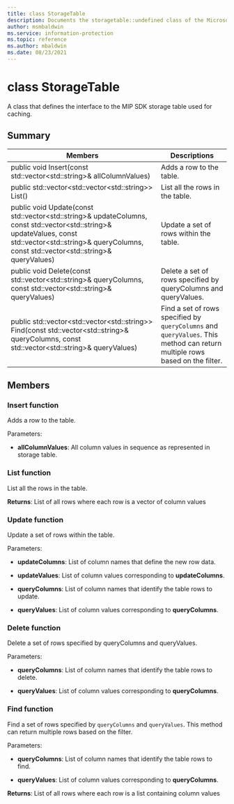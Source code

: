 ```yaml
---
title: class StorageTable 
description: Documents the storagetable::undefined class of the Microsoft Information Protection (MIP) SDK.
author: msmbaldwin
ms.service: information-protection
ms.topic: reference
ms.author: mbaldwin
ms.date: 08/23/2021
---
```


# class StorageTable 
A class that defines the interface to the MIP SDK storage table used for caching.
  
## Summary
 Members                        | Descriptions                                
--------------------------------|---------------------------------------------
public void Insert(const std::vector\<std::string\>& allColumnValues)  |  Adds a row to the table.
public std::vector\<std::vector\<std::string\>\> List()  |  List all the rows in the table.
public void Update(const std::vector\<std::string\>& updateColumns, const std::vector\<std::string\>& updateValues, const std::vector\<std::string\>& queryColumns, const std::vector\<std::string\>& queryValues)  |  Update a set of rows within the table.
public void Delete(const std::vector\<std::string\>& queryColumns, const std::vector\<std::string\>& queryValues)  |  Delete a set of rows specified by queryColumns and queryValues.
public std::vector\<std::vector\<std::string\>\> Find(const std::vector\<std::string\>& queryColumns, const std::vector\<std::string\>& queryValues)  |  Find a set of rows specified by `queryColumns` and `queryValues`. This method can return multiple rows based on the filter.
  
## Members
  
### Insert function
Adds a row to the table.

Parameters:  
* **allColumnValues**: All column values in sequence as represented in storage table.


  
### List function
List all the rows in the table.

  
**Returns**: List of all rows where each row is a vector of column values
  
### Update function
Update a set of rows within the table.

Parameters:  
* **updateColumns**: List of column names that define the new row data. 


* **updateValues**: List of column values corresponding to **updateColumns**. 


* **queryColumns**: List of column names that identify the table rows to update. 


* **queryValues**: List of column values corresponding to **queryColumns**.


  
### Delete function
Delete a set of rows specified by queryColumns and queryValues.

Parameters:  
* **queryColumns**: List of column names that identify the table rows to delete. 


* **queryValues**: List of column values corresponding to **queryColumns**.


  
### Find function
Find a set of rows specified by `queryColumns` and `queryValues`. This method can return multiple rows based on the filter.

Parameters:  
* **queryColumns**: List of column names that identify the table rows to find. 


* **queryValues**: List of column values corresponding to **queryColumns**.



  
**Returns**: List of all rows where each row is a list containing column values